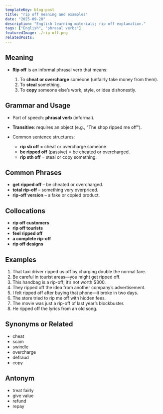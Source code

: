 ```yaml
---
templateKey: blog-post
title: "rip off meaning and examples"
date: "2025-09-28"
description: "English learning materials; rip off explanation."
tags: ["English", "phrasal verbs"]
featuredImage: ./rip-off.png
relatedPosts:
---
```


## Meaning

- **Rip off** is an informal phrasal verb that means:

  1. To **cheat or overcharge** someone (unfairly take money from them).
  2. To **steal** something.
  3. To **copy** someone else’s work, style, or idea dishonestly.

## Grammar and Usage

- Part of speech: **phrasal verb** (informal).
- **Transitive**: requires an object (e.g., "The shop ripped me off").
- Common sentence structures:

  - **rip sb off** = cheat or overcharge someone.
  - **be ripped off** (passive) = be cheated or overcharged.
  - **rip sth off** = steal or copy something.

## Common Phrases

- **get ripped off** – be cheated or overcharged.
- **total rip-off** – something very overpriced.
- **rip-off version** – a fake or copied product.

## Collocations

- **rip off customers**
- **rip off tourists**
- **feel ripped off**
- **a complete rip-off**
- **rip off designs**

## Examples

1. That taxi driver ripped us off by charging double the normal fare.
2. Be careful in tourist areas—you might get ripped off.
3. This handbag is a rip-off; it’s not worth \$300.
4. They ripped off the idea from another company’s advertisement.
5. I felt ripped off after buying that phone—it broke in two days.
6. The store tried to rip me off with hidden fees.
7. The movie was just a rip-off of last year’s blockbuster.
8. He ripped off the lyrics from an old song.

## Synonyms or Related

- cheat
- scam
- swindle
- overcharge
- defraud
- copy

## Antonym

- treat fairly
- give value
- refund
- repay
